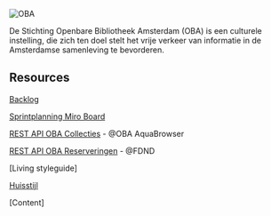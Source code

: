 ![OBA](https://user-images.githubusercontent.com/1061632/191293310-64f64c1f-8b5a-42a3-8181-d0fb240ebc56.png)

De Stichting Openbare Bibliotheek Amsterdam (OBA) is een culturele instelling, die zich ten doel stelt het vrije verkeer van informatie in de Amsterdamse samenleving te bevorderen.

## Resources

[Backlog](https://github.com/orgs/fdnd-agency/projects/5)

[Sprintplanning Miro Board](https://miro.com/app/board/uXjVPhXSEp0=/?share_link_id=432571571374)

[REST API OBA Collecties](https://zoeken.oba.nl/api/v1/) - @OBA AquaBrowser

[REST API OBA Reserveringen](https://api.oba.fdnd.nl/) - @FDND 

[Living styleguide]

[Huisstijl](https://github.com/fdnd-agency/oba/blob/main/OBA%20Styleguide%202019.pdf)

[Content]
